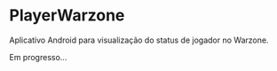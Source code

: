 # PlayerWarzone
Aplicativo Android para visualização do status de jogador no Warzone.


Em progresso...
